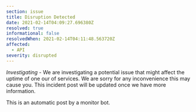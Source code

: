 ```yaml
---
section: issue
title: Disruption Detected
date: 2021-02-14T04:09:27.696380Z
resolved: true
informational: false
resolvedWhen: 2021-02-14T04:11:48.563720Z
affected:
  - API
severity: disrupted
---
```

*Investigating* - We are investigating a potential issue that might affect the uptime of one our of services. We are sorry for any inconvenience this may cause you. This incident post will be updated once we have more information.

This is an automatic post by a monitor bot.
        